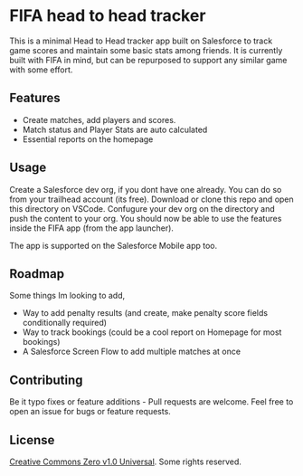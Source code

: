 # FIFA head to head tracker

This is a minimal Head to Head tracker app built on Salesforce to track game scores and maintain some basic stats among friends.
It is currently built with FIFA in mind, but can be repurposed to support any similar game with some effort.

## Features

- Create matches, add players and scores.
- Match status and Player Stats are auto calculated
- Essential reports on the homepage

## Usage

Create a Salesforce dev org, if you dont have one already. You can do so from your trailhead account (its free).
Download or clone this repo and open this directory on VSCode. Confugure your dev org on the directory and push the content to your org. You should now be able to use the features inside the FIFA app (from the app launcher).

The app is supported on the Salesforce Mobile app too.

## Roadmap

Some things Im looking to add,
- Way to add penalty results (and create, make penalty score fields conditionally required)
- Way to track bookings (could be a cool report on Homepage for most bookings)
- A Salesforce Screen Flow to add multiple matches at once

## Contributing
Be it typo fixes or feature additions - Pull requests are welcome. Feel free to open an issue for bugs or feature requests.

## License
[Creative Commons Zero v1.0 Universal](https://github.com/heykishan/fifa-head-to-head-tracker/blob/main/LICENSE). Some rights reserved.